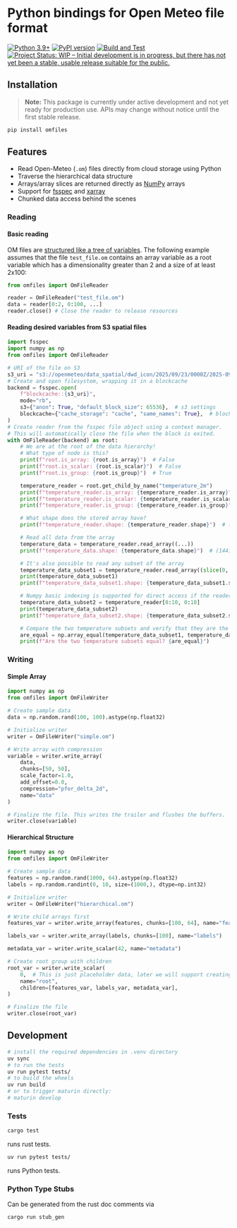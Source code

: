 # Python bindings for Open Meteo file format

[![Python 3.9+](https://img.shields.io/badge/python-3.9+-blue.svg)](https://www.python.org/downloads/)
[![PyPI version](https://badge.fury.io/py/omfiles.svg)](https://pypi.org/project/omfiles/)
[![Build and Test](https://github.com/open-meteo/python-omfiles/actions/workflows/build-test.yml/badge.svg)](https://github.com/open-meteo/python-omfiles/actions/workflows/build-test.yml)
[![Project Status: WIP – Initial development is in progress, but there has not yet been a stable, usable release suitable for the public.](https://www.repostatus.org/badges/latest/wip.svg)](https://www.repostatus.org/#wip)

## Installation

> **Note:** This package is currently under active development and not yet ready for production use. APIs may change without notice until the first stable release.

```bash
pip install omfiles
```

## Features

- Read Open-Meteo (`.om`) files directly from cloud storage using Python
- Traverse the hierarchical data structure
- Arrays/array slices are returned directly as [NumPy](https://github.com/numpy/numpy) arrays
- Support for [fsspec](https://github.com/fsspec/filesystem_spec) and [xarray](https://github.com/pydata/xarray)
- Chunked data access behind the scenes

### Reading

#### Basic reading

OM files are [structured like a tree of variables](https://github.com/open-meteo/om-file-format?tab=readme-ov-file#data-hierarchy-model).
The following example assumes that the file `test_file.om` contains an array variable as a root variable which has a dimensionality greater than 2 and a size of at least 2x100:

```python
from omfiles import OmFileReader

reader = OmFileReader("test_file.om")
data = reader[0:2, 0:100, ...]
reader.close() # Close the reader to release resources
```

#### Reading desired variables from S3 spatial files

```python
import fsspec
import numpy as np
from omfiles import OmFileReader

# URI of the file on S3
s3_uri = "s3://openmeteo/data_spatial/dwd_icon/2025/09/23/0000Z/2025-09-30T0000.om"
# Create and open filesystem, wrapping it in a blockcache
backend = fsspec.open(
    f"blockcache::{s3_uri}",
    mode="rb",
    s3={"anon": True, "default_block_size": 65536},  # s3 settings
    blockcache={"cache_storage": "cache", "same_names": True},  # blockcache settings
)
# Create reader from the fsspec file object using a context manager.
# This will automatically close the file when the block is exited.
with OmFileReader(backend) as root:
    # We are at the root of the data hierarchy!
    # What type of node is this?
    print(f"root.is_array: {root.is_array}")  # False
    print(f"root.is_scalar: {root.is_scalar}")  # False
    print(f"root.is_group: {root.is_group}")  # True

    temperature_reader = root.get_child_by_name("temperature_2m")
    print(f"temperature_reader.is_array: {temperature_reader.is_array}")  # True
    print(f"temperature_reader.is_scalar: {temperature_reader.is_scalar}")  # False
    print(f"temperature_reader.is_group: {temperature_reader.is_group}")  # False

    # What shape does the stored array have?
    print(f"temperature_reader.shape: {temperature_reader.shape}")  # (1441, 2879)

    # Read all data from the array
    temperature_data = temperature_reader.read_array((...))
    print(f"temperature_data.shape: {temperature_data.shape}")  # (1441, 2879)

    # It's also possible to read any subset of the array
    temperature_data_subset1 = temperature_reader.read_array((slice(0, 10), slice(0, 10)))
    print(temperature_data_subset1)
    print(f"temperature_data_subset1.shape: {temperature_data_subset1.shape}")  # (10, 10)

    # Numpy basic indexing is supported for direct access if the reader is an array.
    temperature_data_subset2 = temperature_reader[0:10, 0:10]
    print(temperature_data_subset2)
    print(f"temperature_data_subset2.shape: {temperature_data_subset2.shape}")  # (10, 10)

    # Compare the two temperature subsets and verify that they are the same
    are_equal = np.array_equal(temperature_data_subset1, temperature_data_subset2, equal_nan=True)
    print(f"Are the two temperature subsets equal? {are_equal}")
```

### Writing

#### Simple Array
```python
import numpy as np
from omfiles import OmFileWriter

# Create sample data
data = np.random.rand(100, 100).astype(np.float32)

# Initialize writer
writer = OmFileWriter("simple.om")

# Write array with compression
variable = writer.write_array(
    data,
    chunks=[50, 50],
    scale_factor=1.0,
    add_offset=0.0,
    compression="pfor_delta_2d",
    name="data"
)

# Finalize the file. This writes the trailer and flushes the buffers.
writer.close(variable)
```

#### Hierarchical Structure
```python
import numpy as np
from omfiles import OmFileWriter

# Create sample data
features = np.random.rand(1000, 64).astype(np.float32)
labels = np.random.randint(0, 10, size=(1000,), dtype=np.int32)

# Initialize writer
writer = OmFileWriter("hierarchical.om")

# Write child arrays first
features_var = writer.write_array(features, chunks=[100, 64], name="features", compression="pfor_delta_2d")

labels_var = writer.write_array(labels, chunks=[100], name="labels")

metadata_var = writer.write_scalar(42, name="metadata")

# Create root group with children
root_var = writer.write_scalar(
    0,  # This is just placeholder data, later we will support creating groups with no data
    name="root",
    children=[features_var, labels_var, metadata_var],
)

# Finalize the file
writer.close(root_var)
```


## Development

```bash
# install the required dependencies in .venv directory
uv sync
# to run the tests
uv run pytest tests/
# to build the wheels
uv run build
# or to trigger maturin directly:
# maturin develop
```

### Tests

```bash
cargo test
```

runs rust tests.

```bash
uv run pytest tests/
```

runs Python tests.

### Python Type Stubs

Can be generated from the rust doc comments via

```bash
cargo run stub_gen
```
